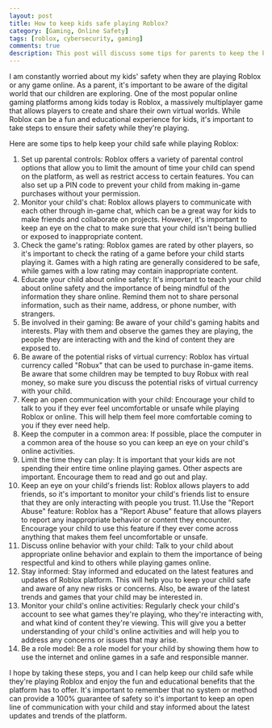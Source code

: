 ```yaml
---
layout: post
title: How to keep kids safe playing Roblox?
category: [Gaming, Online Safety]
tags: [roblox, cybersecurity, gaming]
comments: true
description: This post will discuss some tips for parents to keep the kids safe while playing Roblox. 
---
```


I am constantly worried about my kids' safety when they are playing Roblox or any game online. As a parent, it's important to be aware of the digital world that our children are exploring. One of the most popular online gaming platforms among kids today is Roblox, a massively multiplayer game that allows players to create and share their own virtual worlds. While Roblox can be a fun and educational experience for kids, it's important to take steps to ensure their safety while they're playing.

Here are some tips to help keep your child safe while playing Roblox:

1. Set up parental controls: Roblox offers a variety of parental control options that allow you to limit the amount of time your child can spend on the platform, as well as restrict access to certain features. You can also set up a PIN code to prevent your child from making in-game purchases without your permission.
2. Monitor your child's chat: Roblox allows players to communicate with each other through in-game chat, which can be a great way for kids to make friends and collaborate on projects. However, it's important to keep an eye on the chat to make sure that your child isn't being bullied or exposed to inappropriate content.
3. Check the game's rating: Roblox games are rated by other players, so it's important to check the rating of a game before your child starts playing it. Games with a high rating are generally considered to be safe, while games with a low rating may contain inappropriate content.
4. Educate your child about online safety: It's important to teach your child about online safety and the importance of being mindful of the information they share online. Remind them not to share personal information, such as their name, address, or phone number, with strangers.
5. Be involved in their gaming: Be aware of your child's gaming habits and interests. Play with them and observe the games they are playing, the people they are interacting with and the kind of content they are exposed to.
6. Be aware of the potential risks of virtual currency: Roblox has virtual currency called "Robux" that can be used to purchase in-game items. Be aware that some children may be tempted to buy Robux with real money, so make sure you discuss the potential risks of virtual currency with your child.
7. Keep an open communication with your child: Encourage your child to talk to you if they ever feel uncomfortable or unsafe while playing Roblox or online. This will help them feel more comfortable coming to you if they ever need help.
8. Keep the computer in a common area: If possible, place the computer in a common area of the house so you can keep an eye on your child's online activities.
9. Limit the time they can play: It is important that your kids are not spending their entire time online playing games. Other aspects are important. Encourage them to read and go out and play. 
10. Keep an eye on your child's friends list: Roblox allows players to add friends, so it's important to monitor your child's friends list to ensure that they are only interacting with people you trust. 
11.Use the "Report Abuse" feature: Roblox has a "Report Abuse" feature that allows players to report any inappropriate behavior or content they encounter. Encourage your child to use this feature if they ever come across anything that makes them feel uncomfortable or unsafe.
12. Discuss online behavior with your child: Talk to your child about appropriate online behavior and explain to them the importance of being respectful and kind to others while playing games online.
13. Stay informed: Stay informed and educated on the latest features and updates of Roblox platform. This will help you to keep your child safe and aware of any new risks or concerns. Also, be aware of the latest trends and games that your child may be interested in.
14. Monitor your child's online activities: Regularly check your child's account to see what games they're playing, who they're interacting with, and what kind of content they're viewing. This will give you a better understanding of your child's online activities and will help you to address any concerns or issues that may arise.
15. Be a role model: Be a role model for your child by showing them how to use the internet and online games in a safe and responsible manner.


I hope by taking these steps, you and I can help keep our child safe while they're playing Roblox and enjoy the fun and educational benefits that the platform has to offer. It's important to remember that no system or method can provide a 100% guarantee of safety so it's important to keep an open line of communication with your child and stay informed about the latest updates and trends of the platform.



